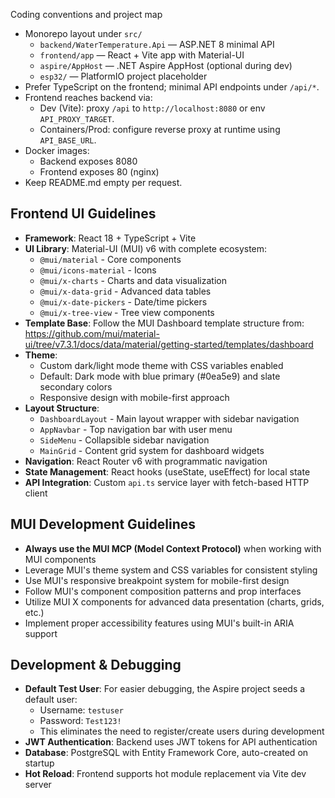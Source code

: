 Coding conventions and project map

- Monorepo layout under `src/`
  - `backend/WaterTemperature.Api` — ASP.NET 8 minimal API
  - `frontend/app` — React + Vite app with Material-UI
  - `aspire/AppHost` — .NET Aspire AppHost (optional during dev)
  - `esp32/` — PlatformIO project placeholder
- Prefer TypeScript on the frontend; minimal API endpoints under `/api/*`.
- Frontend reaches backend via:
  - Dev (Vite): proxy `/api` to `http://localhost:8080` or env `API_PROXY_TARGET`.
  - Containers/Prod: configure reverse proxy at runtime using `API_BASE_URL`.
- Docker images:
  - Backend exposes 8080
  - Frontend exposes 80 (nginx)
- Keep README.md empty per request.

## Frontend UI Guidelines

- **Framework**: React 18 + TypeScript + Vite
- **UI Library**: Material-UI (MUI) v6 with complete ecosystem:
  - `@mui/material` - Core components
  - `@mui/icons-material` - Icons
  - `@mui/x-charts` - Charts and data visualization
  - `@mui/x-data-grid` - Advanced data tables
  - `@mui/x-date-pickers` - Date/time pickers
  - `@mui/x-tree-view` - Tree view components
- **Template Base**: Follow the MUI Dashboard template structure from: https://github.com/mui/material-ui/tree/v7.3.1/docs/data/material/getting-started/templates/dashboard
- **Theme**: 
  - Custom dark/light mode theme with CSS variables enabled
  - Default: Dark mode with blue primary (#0ea5e9) and slate secondary colors
  - Responsive design with mobile-first approach
- **Layout Structure**:
  - `DashboardLayout` - Main layout wrapper with sidebar navigation
  - `AppNavbar` - Top navigation bar with user menu
  - `SideMenu` - Collapsible sidebar navigation
  - `MainGrid` - Content grid system for dashboard widgets
- **Navigation**: React Router v6 with programmatic navigation
- **State Management**: React hooks (useState, useEffect) for local state
- **API Integration**: Custom `api.ts` service layer with fetch-based HTTP client

## MUI Development Guidelines

- **Always use the MUI MCP (Model Context Protocol)** when working with MUI components
- Leverage MUI's theme system and CSS variables for consistent styling
- Use MUI's responsive breakpoint system for mobile-first design
- Follow MUI's component composition patterns and prop interfaces
- Utilize MUI X components for advanced data presentation (charts, grids, etc.)
- Implement proper accessibility features using MUI's built-in ARIA support

## Development & Debugging

- **Default Test User**: For easier debugging, the Aspire project seeds a default user:
  - Username: `testuser`
  - Password: `Test123!`
  - This eliminates the need to register/create users during development
- **JWT Authentication**: Backend uses JWT tokens for API authentication
- **Database**: PostgreSQL with Entity Framework Core, auto-created on startup
- **Hot Reload**: Frontend supports hot module replacement via Vite dev server

